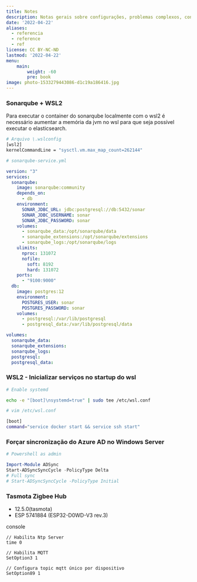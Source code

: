 ```yaml
---
title: Notes
description: Notas gerais sobre configurações, problemas complexos, configurações esporádicas entre outras coisas importantes para lembrar em algum momento :)
date: '2022-04-22'
aliases:
  - referencia
  - reference
  - ref
license: CC BY-NC-ND
lastmod: '2022-04-22'
menu:
    main: 
        weight: -60
        pre: book
image: photo-1533279443086-d1c19a186416.jpg
---
```


### Sonarqube + WSL2

Para executar o container do sonarqube localmente com o wsl2 é necessário aumentar a memória da jvm no wsl para que seja possível executar o elasticsearch.

```bash
# Arquivo \.wslconfig
[wsl2]
kernelCommandLine = "sysctl.vm.max_map_count=262144"
```

```yaml
# sonarqube-service.yml

version: "3"
services:
  sonarqube:
    image: sonarqube:community
    depends_on:
      - db
    environment:
      SONAR_JDBC_URL: jdbc:postgresql://db:5432/sonar
      SONAR_JDBC_USERNAME: sonar
      SONAR_JDBC_PASSWORD: sonar
    volumes:
      - sonarqube_data:/opt/sonarqube/data
      - sonarqube_extensions:/opt/sonarqube/extensions
      - sonarqube_logs:/opt/sonarqube/logs
    ulimits:
      nproc: 131072
      nofile:
        soft: 8192
        hard: 131072
    ports:
      - "9100:9000"
  db:
    image: postgres:12
    environment:
      POSTGRES_USER: sonar
      POSTGRES_PASSWORD: sonar
    volumes:
      - postgresql:/var/lib/postgresql
      - postgresql_data:/var/lib/postgresql/data

volumes:
  sonarqube_data:
  sonarqube_extensions:
  sonarqube_logs:
  postgresql:
  postgresql_data:
```



### WSL2 - Inicializar serviços no startup do wsl

```bash
# Enable systemd

echo -e "[boot]\nsystemd=true" | sudo tee /etc/wsl.conf
```

```bash
# vim /etc/wsl.conf

[boot]
command="service docker start && service ssh start"
```

### Forçar sincronização do Azure AD no Windows Server

```powershell
# Powershell as admin

Import-Module ADSync
Start-ADSyncSyncCycle -PolicyType Delta
# Full sync
# Start-ADSyncSyncCycle -PolicyType Initial
```

### Tasmota Zigbee Hub
- 12.5.0(tasmota)
- ESP 5741884 (ESP32-D0WD-V3 rev.3)

console
```
// Habilita Ntp Server
time 0

// Habilita MQTT
SetOption3 1

// Configura topic mqtt único por dispositivo
SetOption89 1
```